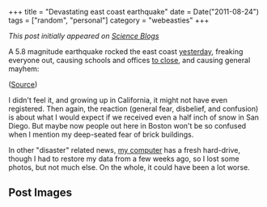 +++
title = "Devastating east coast earthquake"
date = Date("2011-08-24")
tags = ["random", "personal"]
category = "webeasties"
+++

_This post initially appeared on [Science Blogs](http://scienceblogs.com/webeasties)_

A 5.8 magnitude earthquake rocked the east coast [yesterday](http://www.nytimes.com/2011/08/24/us/24quake.html), freaking everyone out, causing schools and offices [to close](http://www.baltimoresun.com/news/maryland/bs-md-earthquake-shutdown-20110823,0,250799.story), and causing general mayhem:

([Source](http://twitpic.com/25txue))

I didn't feel it, and growing up in California, it might not have even registered. Then again, the reaction (general fear, disbelief, and confusion) is about what I would expect if we received even a half inch of snow in San Diego. But maybe now people out here in Boston won't be so confused when I mention my deep-seated fear of brick buildings.

In other "disaster" related news, [my computer](http://scienceblogs.com/webeasties/2011/08/what_passes_for_tragedy.php) has a fresh hard-drive, though I had to restore my data from a few weeks ago, so I lost some photos, but not much else. On the whole, it could have been a lot worse. 

      
  

 ## Post Images


